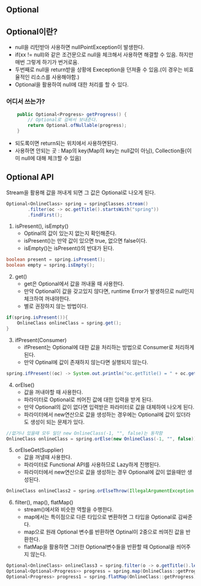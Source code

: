 ## Optional
## Optional이란?
- null을 리턴받아 사용하면 nullPointException이 발생한다.
- if(xx != null)와 같은 조건문으로 null을 체크해서 사용하면 해결할 수 있음. 하지만 매번 그렇게 하기가 번거로움. 
- 두번째로 null을 return받을 상황에 Exeception을 던져줄 수 있음.(이 경우는 비효율적인 리소스를 사용해야함.)
- Optional을 활용하여 null에 대한 처리를 할 수 있다.

### 어디서 쓰는가?
```java
    public Optional<Progress> getProgress() {
        // Optional로 감싸서 보내준다.
        return Optional.ofNullable(progress);
    }
```
- 되도록이면 return되는 위치에서 사용하면된다.
- 사용하면 안되는 곳 : Map의 key(Map의 key는 null값이 아님), Collection들(이미 null에 대해 체크할 수 있음)

## Optional API
Stream을 활용해 값을 꺼내게 되면 그 값은 Optional로 나오게 된다.
```java
Optional<OnlineClass> spring = springClasses.stream()
        .filter(oc -> oc.getTitle().startsWith("spring"))
        .findFirst();
```

1. isPresent(), isEmpty()
   - Optinal의 값이 있는지 없는지 확인해준다.
   - isPresent()는 만약 값이 있으면 true, 없으면 false이다.
   - isEmpty()는 isPresent()의 반대가 된다. 
```java
boolean present = spring.isPresent();
boolean empty = spring.isEmpty();
```

2. get()
    - get은 Optional에서 값을 꺼내올 때 사용한다.
    - 만약 Optional이 값을 갖고있지 않다면, runtime Error가 발생하므로 null인지 체크하여 꺼내야한다.
    - 별로 권장하지 않는 방법이다.
```java
if(spring.isPresent()){
    OnlineClass onlineClass = spring.get();
}
```

3. ifPresent(Consumer)
    - ifPresent는 Optional에 대한 값을 처리하는 방법으로 Consumer로 처리하게 된다.
    - 만약 Optinal에 값이 존재하지 않는다면 실행되지 않는다.
```java
spring.ifPresent((oc) -> System.out.println("oc.getTitle() = " + oc.getTitle()));
```

4. orElse()
    - 값을 꺼내야할 때 사용한다.
    - 파라미터로 Optional로 씌어진 값에 대한 입력을 받게 된다.
    - 만약 Optional의 값이 없다면 입력받은 파라미터로 값을 대체하여 나오게 된다.
    - 파라미터에서 new연산으로 값을 생성하는 경우에는 Optional에 값이 있더라도 생성이 되는 문제가 있다.
```java
//없거나 있을때 모두 일단 new OnlineClass(-1, "", false)는 동작함
OnlineClass onlineClass = spring.orElse(new OnlineClass(-1, "", false));
```    

5. orElseGet(Supplier)
    - 값을 꺼낼때 사용한다.
    - 파라미터로 Functional API를 사용하므로 Lazy하게 진행된다.
    - 파라미터에서 new연산으로 값을 생성하는 경우 Optional에 값이 없을때만 생성된다.
```java
OnlineClass onlineClass2 = spring.orElseThrow(IllegalArgumentException::new);
```

6. filter(), map(), flatMap()
    - stream()에서와 비슷한 역할을 수행한다.
    - map에서는 특이점으로 다른 타입으로 변환하면 그 타입을 Optional로 감싸준다.
    - map으로 원래 Optional 변수를 반환하면 Optinal이 2중으로 씌여진 값을 반환한다.
    - flatMap을 활용하면 그러한 Optional변수들을 반환할 때 Optional을 씌어주지 않는다.
```java
Optional<OnlineClass> onlineClass3 = spring.filter(o -> o.getTitle().length() < 10);
Optional<Optional<Progress>> progress = spring.map(OnlineClass::getProgress);
Optional<Progress> progress1 = spring.flatMap(OnlineClass::getProgress);
```